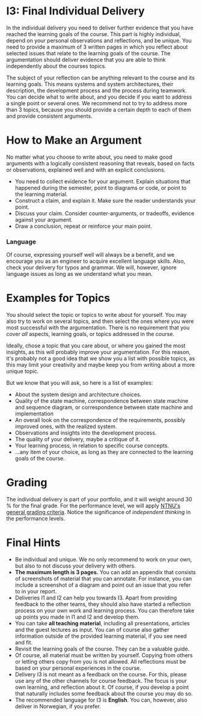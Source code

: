 # I3: Final Individual Delivery



In the individual delivery you need to deliver further evidence that you have reached the learning goals of the course. This part is highly individual, depend on your personal observations and reflections, and be unique. You need to provide a maximum of 3 written pages in which you reflect about selected issues that relate to the learning goals of the course. The argumentation should deliver evidence that you are able to think independently about the courses topics.

The subject of your reflection can be anything relevant to the course and its learning goals. This means systems and system architectures, their description, the development process and the process during teamwork.
You can decide what to write about, and you decide if you want to address a single point or several ones. We recommend not to try to address more than 3 topics, because you should provide a certain depth to each of them and provide consistent arguments.


# How to Make an Argument

No matter what you choose to write about, you need to make good arguments with a logically consistent reasoning that reveals, based on facts or observations, explained well and with an explicit conclusions. 

* You need to collect evidence for your argument. Explain situations that happened during the semester, point to diagrams or code, or point to the learning material.
* Construct a claim, and explain it. Make sure the reader understands your point.
* Discuss your claim. Consider counter-arguments, or tradeoffs, evidence against your argument. 
* Draw a conclusion, repeat or reinforce your main point.


### Language 

Of course, expressing yourself well will always be a benefit, and we encourage you as an engineer to acquire excellent language skills. Also, check your delivery for typos and grammar. We will, however, ignore language issues as long as we understand what you mean.


# Examples for Topics

You should select the topic or topics to write about for yourself. You may also try to work on several topics, and then select the ones where you were most successful with the argumentation. There is no requirement that you cover *all* aspects, learning goals, or topics addressed in the course. 

Ideally, chose a topic that you care about, or where you gained the most insights, as this will probably improve your argumentation. For this reason, it's probably not a good idea that we show you a list with possible topics, as this may limit your creativity and maybe keep you from writing about a more unique topic. 

But we know that you will ask, so here is a list of examples:

- About the system design and architecture choices.
- Quality of the state machine, correspondence between state machine and sequence diagram, or correspondence between state machine and implementation
- An overall look on the correspondence of the requirements, possibly improved ones, with the realized system.
- Observations and insights into the development process.
- The quality of your delivery, maybe a critique of it.
- Your learning process, in relation to specific course concepts.
- ...any item of your choice, as long as they are connected to the learning goals of the course.



# Grading

The individual delivery is part of your portfolio, and it will weight around 30 % for the final grade. For the performance level, we will apply [NTNU's general grading criteria](learning-grading.html#overall-generic-criteria). Notice the significance of *independent thinking* in the performance levels.


# Final Hints

- Be individual and unique. We no only recommend to work on your own, but also to not discuss your delivery with others.
- **The maximum length is 3 pages.** You can add an appendix that consists of screenshots of material that you can annotate. For instance, you can include a screenshot of a diagram and point out an issue that you refer to in your report.
- Deliveries I1 and I2 can help you towards I3. Apart from providing feedback to the other teams, they should also have started a reflection process on your own work and learning process. You can therefore take up points you made in I1 and I2 and develop them. 
- You can take **all teaching material**, including all presentations, articles and the guest lectures as input. You can of course also gather information outside of the provided learning material, if you see need and fit.
- Revisit the learning goals of the course. They can be a valuable guide.
- Of course, all material must be written by yourself. Copying from others or letting others copy from you is not allowed. All reflections must be based on your personal experiences in the course. 
- Delivery I3 is not meant as a feedback on the course. For this, please use any of the other channels for course feedback. The focus is your own learning, and reflection about it. Of course, if you develop a point that naturally includes some feedback about the course you may do so.
- The recommended language for I3 is **English**. You can, however, also deliver in Norwegian, if you prefer.